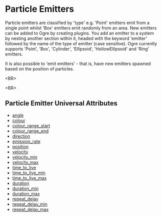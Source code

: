 # Particle Emitters #
Particle emitters are classified by 'type' e.g. 'Point' emitters emit from a single point whilst 'Box' emitters emit randomly from an area. New emitters can be added to Ogre by creating plugins. You add an emitter to a system by nesting another section within it, headed with the keyword 'emitter' followed by the name of the type of emitter (case sensitive). Ogre currently supports 'Point', 'Box', 'Cylinder', 'Ellipsoid', 'HollowEllipsoid' and 'Ring' emitters.

It is also possible to 'emit emitters' - that is, have new emitters spawned based on the position of particles.


&lt;BR&gt;




&lt;BR&gt;


## Particle Emitter Universal Attributes ##
  * [angle](ParticleEmitterAttributesScripts#angle.md)
  * [colour](ParticleEmitterAttributesScripts#colour.md)
  * [colour\_range\_start](ParticleEmitterAttributesScripts#colour_range_start.md)
  * [colour\_range\_end](ParticleEmitterAttributesScripts#colour_range_end.md)
  * [direction](ParticleEmitterAttributesScripts#direction.md)
  * [emission\_rate](ParticleEmitterAttributesScripts#emission_rate.md)
  * [position](ParticleEmitterAttributesScripts#position.md)
  * [velocity](ParticleEmitterAttributesScripts#velocity.md)
  * [velocity\_min](ParticleEmitterAttributesScripts#velocity_min.md)
  * [velocity\_max](ParticleEmitterAttributesScripts#velocity_max.md)
  * [time\_to\_live](ParticleEmitterAttributesScripts#time_to_live.md)
  * [time\_to\_live\_min](ParticleEmitterAttributesScripts#time_to_live_min.md)
  * [time\_to\_live\_max](ParticleEmitterAttributesScripts#time_to_live_max.md)
  * [duration](ParticleEmitterAttributesScripts#duration.md)
  * [duration\_min](ParticleEmitterAttributesScripts#duration_min.md)
  * [duration\_max](ParticleEmitterAttributesScripts#duration_max.md)
  * [repeat\_delay](ParticleEmitterAttributesScripts#repeat_delay.md)
  * [repeat\_delay\_min](ParticleEmitterAttributesScripts#repeat_delay_min.md)
  * [repeat\_delay\_max](ParticleEmitterAttributesScripts#repeat_delay_max.md)